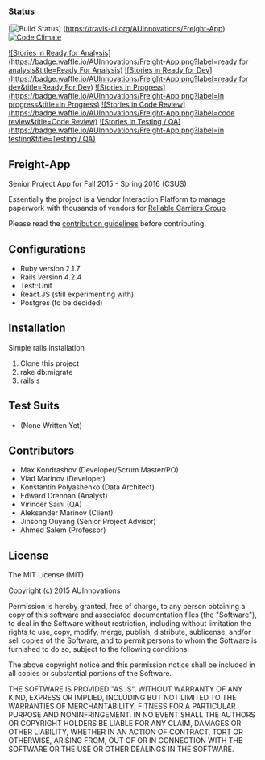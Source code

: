### Status
[![Build Status   ](https://travis-ci.org/AUInnovations/Freight-App.png)]
(https://travis-ci.org/AUInnovations/Freight-App)
[![Code Climate   ](https://codeclimate.com/github/AUInnovations/Freight-App/badges/gpa.svg)](https://codeclimate.com/github/AUInnovations/Freight-App)


[![Stories in Ready for Analysis](https://badge.waffle.io/AUInnovations/Freight-App.png?label=ready for analysis&title=Ready For Analysis)](https://waffle.io/AUInnovations/Freight-App)
[![Stories in Ready for Dev](https://badge.waffle.io/AUInnovations/Freight-App.png?label=ready for dev&title=Ready For Dev)](https://waffle.io/AUInnovations/Freight-App)
[![Stories In Progress](https://badge.waffle.io/AUInnovations/Freight-App.png?label=in progress&title=In Progress)](https://waffle.io/AUInnovations/Freight-App)
[![Stories in Code Review](https://badge.waffle.io/AUInnovations/Freight-App.png?label=code review&title=Code Review)](https://waffle.io/AUInnovations/Freight-App)
[![Stories in Testing / QA](https://badge.waffle.io/AUInnovations/Freight-App.png?label=in testing&title=Testing / QA)](https://waffle.io/AUInnovations/Freight-App)


## Freight-App
Senior Project App for Fall 2015 - Spring 2016 (CSUS)

Essentially the project is a Vendor Interaction Platform to manage paperwork with thousands of vendors for [Reliable Carriers Group](https://rcgauto.com)

Please read the [contribution guidelines](contributing.md) before contributing.

## Configurations
+ Ruby version 2.1.7
+ Rails version 4.2.4
+ Test::Unit
+ React.JS (still experimenting with)
+ Postgres (to be decided)

## Installation
Simple rails installation
  1. Clone this project
  2. rake db:migrate
  3. rails s

## Test Suits
+ (None Written Yet)

## Contributors
+ Max Kondrashov (Developer/Scrum Master/PO)
+ Vlad Marinov (Developer)
+ Konstantin Polyashenko (Data Architect)
+ Edward Drennan (Analyst)
+ Virinder Saini (QA)
+ Aleksander Marinov (Client)
+ Jinsong Ouyang (Senior Project Advisor)
+ Ahmed Salem (Professor)

## License
The MIT License (MIT)

Copyright (c) 2015 AUInnovations

Permission is hereby granted, free of charge, to any person obtaining a copy
of this software and associated documentation files (the "Software"), to deal
in the Software without restriction, including without limitation the rights
to use, copy, modify, merge, publish, distribute, sublicense, and/or sell
copies of the Software, and to permit persons to whom the Software is
furnished to do so, subject to the following conditions:

The above copyright notice and this permission notice shall be included in all
copies or substantial portions of the Software.

THE SOFTWARE IS PROVIDED "AS IS", WITHOUT WARRANTY OF ANY KIND, EXPRESS OR
IMPLIED, INCLUDING BUT NOT LIMITED TO THE WARRANTIES OF MERCHANTABILITY,
FITNESS FOR A PARTICULAR PURPOSE AND NONINFRINGEMENT. IN NO EVENT SHALL THE
AUTHORS OR COPYRIGHT HOLDERS BE LIABLE FOR ANY CLAIM, DAMAGES OR OTHER
LIABILITY, WHETHER IN AN ACTION OF CONTRACT, TORT OR OTHERWISE, ARISING FROM,
OUT OF OR IN CONNECTION WITH THE SOFTWARE OR THE USE OR OTHER DEALINGS IN THE
SOFTWARE.

